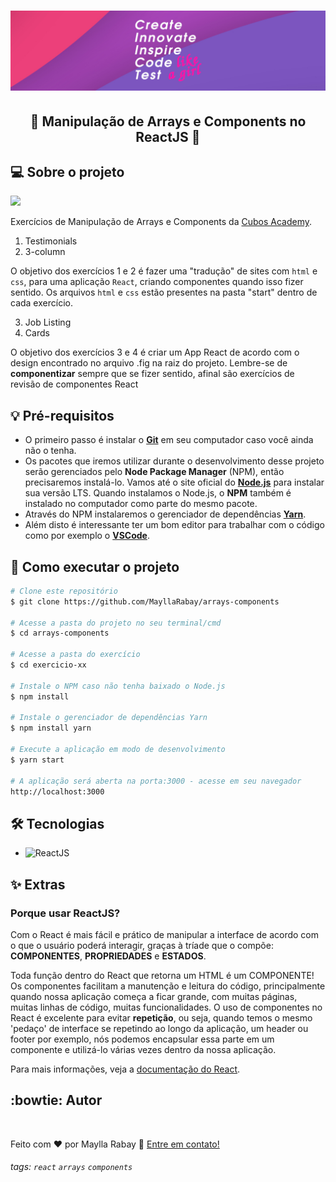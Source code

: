<h1 align="center">
  <img alt="Create, innovate, inspire, code and test like a girl!" title="#MeuBanner" src="./banner.png" />
</h1>

<h2 align="center"> 
	🚀 Manipulação de Arrays e Components no ReactJS 🚀
</h2>

## 💻 Sobre o projeto
 ![](https://i.imgur.com/xG74tOh.png)

Exercícios de Manipulação de Arrays e Components da [Cubos Academy](https://www.cubos.academy/).

1.  Testimonials
2.  3-column

O objetivo dos exercícios 1 e 2 é fazer uma "tradução" de sites com `html` e `css`, para uma aplicação `React`, criando componentes quando isso fizer sentido. Os arquivos `html` e `css` estão presentes na pasta "start" dentro de cada exercício.

3. Job Listing
4. Cards

O objetivo dos exercícios 3 e 4 é criar um App React de acordo com o design encontrado no arquivo .fig na raiz do projeto. Lembre-se de **componentizar** sempre que se fizer sentido, afinal são exercícios de revisão de componentes React

## 💡 Pré-requisitos
 - O primeiro passo é instalar o [**Git**](https://git-scm.com) em seu computador caso você ainda não o tenha. 
 - Os pacotes que iremos utilizar durante o desenvolvimento desse projeto serão gerenciados pelo **Node Package Manager** (NPM), então precisaremos instalá-lo. Vamos até o site oficial do [**Node.js**](https://nodejs.org/en/) para instalar sua versão LTS. Quando instalamos o Node.js, o **NPM** também é instalado no computador como parte do mesmo pacote. 
 - Através do NPM instalaremos o gerenciador de dependências [**Yarn**](https://yarnpkg.com/getting-started).
 - Além disto é interessante ter um bom editor para trabalhar com o código como por exemplo o [**VSCode**](https://code.visualstudio.com/download).

## 🚀 Como executar o projeto

```bash
# Clone este repositório
$ git clone https://github.com/MayllaRabay/arrays-components

# Acesse a pasta do projeto no seu terminal/cmd
$ cd arrays-components

# Acesse a pasta do exercício
$ cd exercicio-xx

# Instale o NPM caso não tenha baixado o Node.js
$ npm install

# Instale o gerenciador de dependências Yarn
$ npm install yarn

# Execute a aplicação em modo de desenvolvimento
$ yarn start

# A aplicação será aberta na porta:3000 - acesse em seu navegador 
http://localhost:3000
```
## 🛠 Tecnologias
  - ![ReactJS](https://img.shields.io/badge/-ReactJS-4682b4)

## ✨ Extras
### Porque usar ReactJS?
 Com o React é mais fácil e prático de manipular a interface de acordo com o que o usuário poderá interagir, graças à tríade que o compõe: **COMPONENTES**, **PROPRIEDADES** e **ESTADOS**.

 Toda função dentro do React que retorna um HTML é um COMPONENTE! Os componentes facilitam a manutenção e leitura do código, principalmente quando nossa aplicação começa a ficar grande, com muitas páginas, muitas linhas de código, muitas funcionalidades. O uso de componentes no React é excelente para evitar **repetição**, ou seja, quando temos o mesmo 'pedaço' de interface se repetindo ao longo da aplicação, um header ou footer por exemplo, nós podemos encapsular essa parte em um componente e utilizá-lo várias vezes dentro da nossa aplicação.

Para mais informações, veja a [documentação do React](https://create-react-app.dev/docs/getting-started/).

## :bowtie: Autor
<a href="https://github.com/mayllarabay/">
 <img style="border-radius: 50%" src="https://avatars.githubusercontent.com/u/68441361?v=4" 
 width="100px" alt="" />
</a>

Feito com ❤️ por Maylla Rabay 👋 [Entre em contato!](https://www.linkedin.com/in/mayllarabay/)

###### tags: `react` `arrays` `components`
